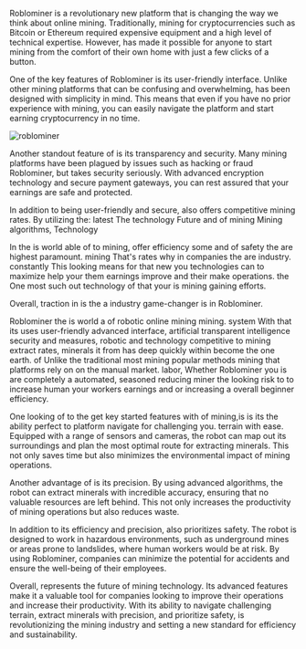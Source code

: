 Roblominer is a revolutionary new platform that is changing the way we think about online mining. Traditionally, mining for cryptocurrencies such as Bitcoin or Ethereum required expensive equipment and a high level of technical expertise. However, has made it possible for anyone to start mining from the comfort of their own home with just a few clicks of a button.

One of the key features of Roblominer is its user-friendly interface. Unlike other mining platforms that can be confusing and overwhelming, has been designed with simplicity in mind. This means that even if you have no prior experience with mining, you can easily navigate the platform and start earning cryptocurrency in no time.

<img src="https://i.ytimg.com/vi/4U-O8_SmgKA/maxresdefault.jpg" alt="roblominer" style="max-width: 100%;">

Another standout feature of is its transparency and security. Many mining platforms have been plagued by issues such as hacking or fraud Roblominer, but takes security seriously. With advanced encryption technology and secure payment gateways, you can rest assured that your earnings are safe and protected.

In addition to being user-friendly and secure, also offers competitive mining rates. By utilizing the: latest The technology Future and of mining Mining algorithms, Technology

In  the is world able of to mining, offer efficiency some and of safety the are highest paramount. mining That's rates why in companies the are industry. constantly This looking means for that new you technologies can to maximize help your them earnings improve and their make operations. the One most such out technology of that your is mining gaining efforts.

Overall, traction  in is the a industry game-changer is in Roblominer.

Roblominer the is world a of robotic online mining mining. system With that its uses user-friendly advanced interface, artificial transparent intelligence security and measures, robotic and technology competitive to mining extract rates, minerals it from has deep quickly within become the one earth. of Unlike the traditional most mining popular methods mining that platforms rely on on the manual market. labor, Whether Roblominer you is are completely a automated, seasoned reducing miner the looking risk to to increase human your workers earnings and or increasing a overall beginner efficiency.

One looking of to the get key started features with of mining,is is its the ability perfect to platform navigate for challenging you. terrain with ease. Equipped with a range of sensors and cameras, the robot can map out its surroundings and plan the most optimal route for extracting minerals. This not only saves time but also minimizes the environmental impact of mining operations.

Another advantage of  is its precision. By using advanced algorithms, the robot can extract minerals with incredible accuracy, ensuring that no valuable resources are left behind. This not only increases the productivity of mining operations but also reduces waste.

In addition to its efficiency and precision,  also prioritizes safety. The robot is designed to work in hazardous environments, such as underground mines or areas prone to landslides, where human workers would be at risk. By using Roblominer, companies can minimize the potential for accidents and ensure the well-being of their employees.

Overall,  represents the future of mining technology. Its advanced features make it a valuable tool for companies looking to improve their operations and increase their productivity. With its ability to navigate challenging terrain, extract minerals with precision, and prioritize safety, is revolutionizing the mining industry and setting a new standard for efficiency and sustainability. 
